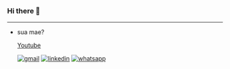 ### Hi there 👋
---
* sua mae?

  [Youtube](https://www.youtube.com/watch?v=kB5e-gTAl_s)

  [![gmail](https://img.shields.io/badge/Gmail-D14836?style=for-the-badge&logo=gmail&logoColor=white)](https://www.youtube.com/watch?v=f2OKhUdU4ks)
  [![linkedin](https://img.shields.io/badge/LinkedIn-0077B5?style=for-the-badge&logo=linkedin&logoColor=white)]()
  [![whatsapp](https://img.shields.io/badge/WhatsApp-25D366?style=for-the-badge&logo=whatsapp&logoColor=white)]()
